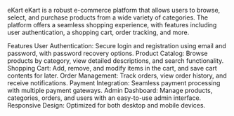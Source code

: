 eKart
eKart is a robust e-commerce platform that allows users to browse, select, and purchase products from a wide variety of categories. The platform offers a seamless shopping experience, with features including user authentication, a shopping cart, order tracking, and more.

Features
User Authentication: Secure login and registration using email and password, with password recovery options.
Product Catalog: Browse products by category, view detailed descriptions, and search functionality.
Shopping Cart: Add, remove, and modify items in the cart, and save cart contents for later.
Order Management: Track orders, view order history, and receive notifications.
Payment Integration: Seamless payment processing with multiple payment gateways.
Admin Dashboard: Manage products, categories, orders, and users with an easy-to-use admin interface.
Responsive Design: Optimized for both desktop and mobile devices.
